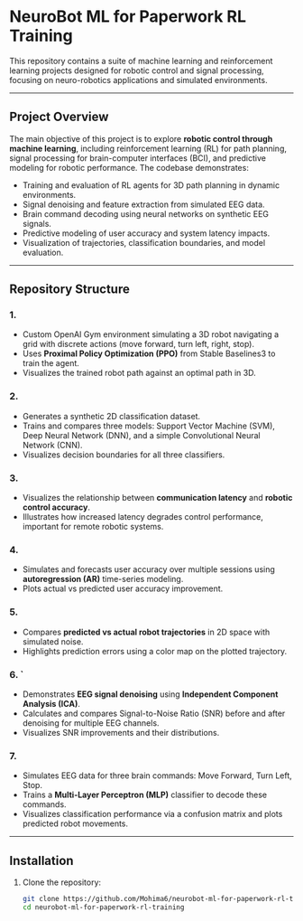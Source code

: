 
# NeuroBot ML for Paperwork RL Training

This repository contains a suite of machine learning and reinforcement learning projects designed for robotic control and signal processing, focusing on neuro-robotics applications and simulated environments.

---

## Project Overview

The main objective of this project is to explore **robotic control through machine learning**, including reinforcement learning (RL) for path planning, signal processing for brain-computer interfaces (BCI), and predictive modeling for robotic performance. The codebase demonstrates:

- Training and evaluation of RL agents for 3D path planning in dynamic environments.
- Signal denoising and feature extraction from simulated EEG data.
- Brain command decoding using neural networks on synthetic EEG signals.
- Predictive modeling of user accuracy and system latency impacts.
- Visualization of trajectories, classification boundaries, and model evaluation.

---

## Repository Structure 

### 1. 
- Custom OpenAI Gym environment simulating a 3D robot navigating a grid with discrete actions (move forward, turn left, right, stop).  
- Uses **Proximal Policy Optimization (PPO)** from Stable Baselines3 to train the agent.  
- Visualizes the trained robot path against an optimal path in 3D.

### 2. 
- Generates a synthetic 2D classification dataset.  
- Trains and compares three models: Support Vector Machine (SVM), Deep Neural Network (DNN), and a simple Convolutional Neural Network (CNN).  
- Visualizes decision boundaries for all three classifiers.

### 3.   
- Visualizes the relationship between **communication latency** and **robotic control accuracy**.  
- Illustrates how increased latency degrades control performance, important for remote robotic systems.

### 4.   
- Simulates and forecasts user accuracy over multiple sessions using **autoregression (AR)** time-series modeling.  
- Plots actual vs predicted user accuracy improvement.

### 5. 
- Compares **predicted vs actual robot trajectories** in 2D space with simulated noise.  
- Highlights prediction errors using a color map on the plotted trajectory.

### 6. `  
- Demonstrates **EEG signal denoising** using **Independent Component Analysis (ICA)**.  
- Calculates and compares Signal-to-Noise Ratio (SNR) before and after denoising for multiple EEG channels.  
- Visualizes SNR improvements and their distributions.

### 7.   
- Simulates EEG data for three brain commands: Move Forward, Turn Left, Stop.  
- Trains a **Multi-Layer Perceptron (MLP)** classifier to decode these commands.  
- Visualizes classification performance via a confusion matrix and plots predicted robot movements.

---

## Installation

1. Clone the repository:
   ```bash
   git clone https://github.com/Mohima6/neurobot-ml-for-paperwork-rl-training.git
   cd neurobot-ml-for-paperwork-rl-training
